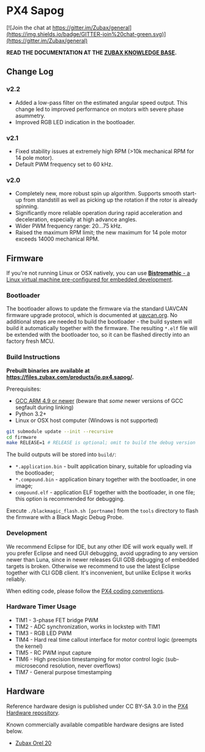 PX4 Sapog
=========

[![Join the chat at https://gitter.im/Zubax/general](https://img.shields.io/badge/GITTER-join%20chat-green.svg)](https://gitter.im/Zubax/general)

**READ THE DOCUMENTATION AT THE [ZUBAX KNOWLEDGE BASE](https://kb.zubax.com/x/cYAh).**

## Change Log

### v2.2

* Added a low-pass filter on the estimated angular speed output.
This change led to improved performance on motors with severe phase asummetry.
* Improved RGB LED indication in the bootloader.

### v2.1

* Fixed stability issues at extremely high RPM (>10k mechanical RPM for 14 pole motor).
* Default PWM frequency set to 60 kHz.

### v2.0

* Completely new, more robust spin up algorithm. Supports smooth start-up from standstill as well as picking up
the rotation if the rotor is already spinning.
* Significantly more reliable operation during rapid acceleration and deceleration,
especially at high advance angles.
* Wider PWM frequency range: 20...75 kHz.
* Raised the maximum RPM limit; the new maximum for 14 pole motor exceeds 14000 mechanical RPM.

## Firmware

If you're not running Linux or OSX natively, you can use
[**Bistromathic** - a Linux virtual machine pre-configured for embedded development](https://kb.zubax.com/x/KIEh).

### Bootloader

The bootloader allows to update the firmware via the standard UAVCAN firmware upgrade protocol,
which is documented at [uavcan.org](http://uavcan.org/Specification/6._Application_level_functions/#firmware-update).
No additional steps are needed to build the bootloader - the build system will build it automatically together with
the firmware. The resulting `*.elf` file will be extended with the bootloader too, so it can be flashed directly into an
factory fresh MCU.

### Build Instructions

**Prebuilt binaries are available at <https://files.zubax.com/products/io.px4.sapog/>.**

Prerequisites:

* [GCC ARM 4.9 or newer](https://launchpad.net/gcc-arm-embedded) (beware that *some* newer versions of GCC segfault during linking)
* Python 3.2+
* Linux or OSX host computer (Windows is not supported)

```bash
git submodule update --init --recursive
cd firmware
make RELEASE=1 # RELEASE is optional; omit to build the debug version
```

The build outputs will be stored into `build/`:

* `*.application.bin` - built application binary, suitable for uploading via the bootloader;
* `*.compound.bin` - application binary together with the bootloader, in one image;
* `compound.elf` - application ELF together with the bootloader, in one file; this option is recommended for debugging.

Execute `./blackmagic_flash.sh [portname]` from the `tools` directory to flash the firmware with a Black Magic Debug Probe.

### Development

We recommend Eclipse for IDE, but any other IDE will work equally well.
If you prefer Eclipse and need GUI debugging, avoid upgrading to any version newer than Luna,
since in newer releases GUI GDB debugging of embedded targets is broken.
Otherwise we recommend to use the latest Eclipse together with CLI GDB client.
It's inconvenient, but unlike Eclipse it works reliably.

When editing code, please follow the
[PX4 coding conventions](https://github.com/PX4/Firmware/blob/master/CONTRIBUTING.md).

### Hardware Timer Usage

* TIM1 - 3-phase FET bridge PWM
* TIM2 - ADC synchronization, works in lockstep with TIM1
* TIM3 - RGB LED PWM
* TIM4 - Hard real time callout interface for motor control logic (preempts the kernel)
* TIM5 - RC PWM input capture
* TIM6 - High precision timestamping for motor control logic (sub-microsecond resolution, never overflows)
* TIM7 - General purpose timestamping

## Hardware

Reference hardware design is published under CC BY-SA 3.0 in the [PX4 Hardware repository](https://github.com/PX4/Hardware).

Known commercially available compatible hardware designs are listed below.

- [Zubax Orel 20](https://zubax.com/products/orel_20)
